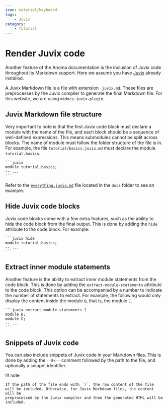 ```yaml
---
icon: material/keyboard
tags:
    - Juvix
category:
    - tutorial
---
```


# Render Juvix code

Another feature of the Anoma documentation is the inclusion of Juvix code
throughout its Markdown support. Here we assume you have
[Juvix](https://docs.juvix.org) already installed.

A Juvix Markdown file is a file with extension `.juvix.md`. These files are
preprocesses by the Juvix compiler to generate the final Markdown file. For this
website, we are using `mkdocs-juvix-plugin`.

## Juvix Markdown file structure

Very important to note is that the first Juvix code block must declare a module
with the name of the file, and each block should be a sequence of well-defined
expressions. This means submodules cannot be split across blocks. The name of
 module must follow the folder structure of the file is in. For example, the
 file `tutorial/basics.juvix.md` must declare the module
`tutorial.basics`.

<pre><code>```juvix
module tutorial.basics;
-- ...
```</code></pre>

Refer to the [`everything.juvix.md`](../everything.juvix.md) file located in the
`docs` folder to see an example.

## Hide Juvix code blocks

Juvix code blocks come with a few extra features, such as the ability to hide
the code block from the final output. This is done by adding the `hide`
attribute to the code block. For example:

<pre><code>```juvix hide
module tutorial.basics;
-- ...
```</code></pre>

## Extract inner module statements

Another feature is the ability to extract inner module statements from the code
block. This is done by adding the `extract-module-statements` attribute to the
code block. This option can be accompanied by a number to indicate the number of
statements to extract. For example, the following would only display the content
inside the module `B`, that is, the module `C`.

<pre><code>```juvix extract-module-statements 1
module B;
module C;
-- ...
```</code></pre>

## Snippets of Juvix code

You can also include snippets of Juvix code in your Markdown files. This is done
by adding the `--8<--` comment followed by the path to the file, and optionally
a snippet identifier. 

!!! note

    If the path of the file ends with `!`, the raw content of the file
    will be included. Otherwise, for Juvix Markdown files, the content will be
    preprocessed by the Juvix compiler and then the generated HTML will be
    included.
